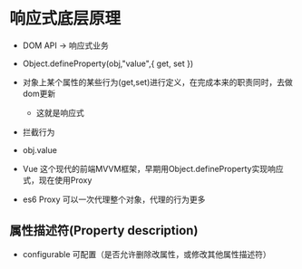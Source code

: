 # 响应式底层原理

- DOM API -> 响应式业务
- Object.defineProperty(obj,"value",{
    get,
    set
})

- 对象上某个属性的某些行为(get,set)进行定义，在完成本来的职责同时，去做dom更新
  - 这就是响应式
- 拦截行为
- obj.value
- Vue 这个现代的前端MVVM框架，早期用Object.defineProperty实现响应式，现在使用Proxy
- es6 Proxy 可以一次代理整个对象，代理的行为更多


## 属性描述符(Property description)
- configurable 可配置（是否允许删除改属性，或修改其他属性描述符）